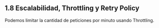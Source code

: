 ## 1.8 Escalabilidad, Throttling y Retry Policy

Podemos limitar la cantidad de peticiones por minuto usando Throttling.
